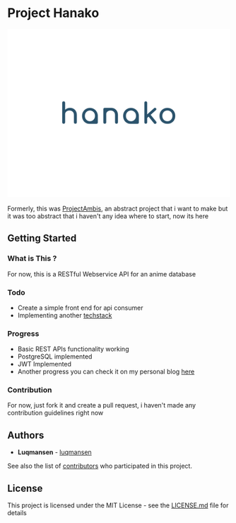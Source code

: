 # Project Hanako

![](docs/assets/hanako.png)

Formerly, this was [ProjectAmbis](https://luqmansen.github.io/project-ambis-started/), an abstract project that i want to make but it was too abstract that i haven't any idea where to start, now its here

## Getting Started

### What is This ?
For now, this is a RESTful Webservice API for an anime database

### Todo
* Create a simple front end for api consumer
* Implementing another [techstack](https://github.com/luqmansen/hanako/blob/master/docs/Techstack.md)

### Progress
* Basic REST APIs functionality working
* PostgreSQL implemented
* JWT Implemented
* Another progress you can check it on my personal blog [here](https://luqmansen.github.io)

### Contribution
For now, just fork it and create a pull request, i haven't made any contribution guidelines right now

## Authors

* **Luqmansen** - [luqmansen](https://github.com/luqmansen)

See also the list of [contributors](https://github.com/luqmansen/hanako/contributors) who participated in this project.

## License

This project is licensed under the MIT License - see the [LICENSE.md](https://github.com/luqmansen/hanako/blob/master/docs/LICENSE.md) file for details
